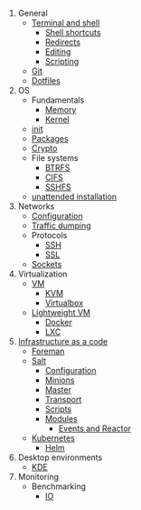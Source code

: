 1. General
   * [Terminal and shell](https://github.com/kiemlicz/util/wiki/terminal)
     * [Shell shortcuts](https://github.com/kiemlicz/util/wiki/shell)
     * [Redirects](https://github.com/kiemlicz/util/wiki/redirects)
     * [Editing](https://github.com/kiemlicz/util/wiki/editing)
     * [Scripting](https://github.com/kiemlicz/util/wiki/scripting)
   * [Git](https://github.com/kiemlicz/util/wiki/git)
   * [Dotfiles](https://github.com/kiemlicz/util/wiki/dotfiles)
2. OS  
   * Fundamentals
     * [Memory](https://github.com/kiemlicz/util/wiki/memory)
     * [Kernel](https://github.com/kiemlicz/util/wiki/kernel)
   * [init](https://github.com/kiemlicz/util/wiki/init)
   * [Packages](https://github.com/kiemlicz/util/wiki/package-management)
   * [Crypto](https://github.com/kiemlicz/util/wiki/crypto)
   * File systems
     * [BTRFS](https://github.com/kiemlicz/util/wiki/btrfs)
     * [CIFS](https://github.com/kiemlicz/util/wiki/cifs)
     * [SSHFS](https://github.com/kiemlicz/util/wiki/sshfs)
   * [unattended installation](https://github.com/kiemlicz/util/wiki/unattended)
3. Networks
   * [Configuration](https://github.com/kiemlicz/util/wiki/netcfg)
   * [Traffic dumping](https://github.com/kiemlicz/util/wiki/traffic)
   * Protocols
     * [SSH](https://github.com/kiemlicz/util/wiki/ssh)
     * [SSL](https://github.com/kiemlicz/util/wiki/ssl)
   * [Sockets](https://github.com/kiemlicz/util/wiki/sockets)
4. Virtualization
   * [VM](https://github.com/kiemlicz/util/wiki/vm)
     * [KVM](https://github.com/kiemlicz/util/wiki/KVM)
     * [Virtualbox](https://github.com/kiemlicz/util/wiki/Virtualbox)
   * [Lightweight VM](https://github.com/kiemlicz/util/wiki/Containerization)
     * [Docker](https://github.com/kiemlicz/util/wiki/Docker)
     * [LXC](https://github.com/kiemlicz/util/wiki/LXC)
5. [Infrastructure as a code](https://github.com/kiemlicz/util/wiki/Infrastructure-as-a-Code)
   * [Foreman](https://github.com/kiemlicz/util/wiki/Foreman)
   * [Salt](https://github.com/kiemlicz/util/wiki/salt)
     * [Configuration](https://github.com/kiemlicz/util/wiki/Salt-configuration)
     * [Minions](https://github.com/kiemlicz/util/wiki/Salt-Minion)
     * [Master](https://github.com/kiemlicz/util/wiki/Salt-Master)
     * [Transport](https://github.com/kiemlicz/util/wiki/Salt-Transport)
     * [Scripts](https://github.com/kiemlicz/util/wiki/Salt-Scripts)
     * [Modules](https://github.com/kiemlicz/util/wiki/Salt-Modules)
       * [Events and Reactor](https://github.com/kiemlicz/util/wiki/Salt-Events-and-Reactor) 
   * [Kubernetes](https://github.com/kiemlicz/util/wiki/kubernetes)
     * [Helm](https://github.com/kiemlicz/util/wiki/Helm)
6. Desktop environments
   * [KDE](https://github.com/kiemlicz/util/wiki/kde)
7. Monitoring
   * Benchmarking
      * [IO](https://github.com/kiemlicz/util/wiki/bench_io)
